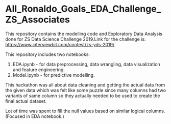 # All_Ronaldo_Goals_EDA_Challenge_ZS_Associates

This repository contains the modelling code and Exploratory Data Analysis done for ZS Data Science Challenge 2019.Link for the challenge is:
https://www.interviewbit.com/contest/zs-yds-2019/

This repository includes two notebooks:
  1. EDA.ipynb - for data preprocessing, data wrangling, data visualization and feature engineering.
  2. Model.ipynb - for predictive modelling.

This hackathon was all about data cleaning and getting the actual data from the given data which was felt like some puzzle since many columns had two variants of same column so they actually needed to be used to create the final actual dataset.

Lot of time was spent to fill the null values based on similar logical columns.(Focused in EDA notebook.)
